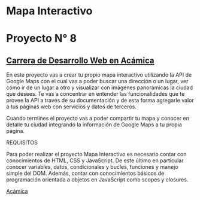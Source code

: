 # Mapa Interactivo

# Proyecto N° 8

## [Carrera de Desarrollo Web en Acámica](https://www.acamica.com/desarrollo-web-full-stack 'titulo')

En este proyecto vas a crear tu propio mapa interactivo utilizando la API de Google Maps con el cual vas a poder buscar una dirección o un lugar, ver cómo ir de un lugar a otro y visualizar con imágenes panorámicas la ciudad que desees. Te vas a concentrar en entender las funcionalidades que te provee la API a través de su documentación y de esta forma agregarle valor a tus páginas web con servicios y datos de terceros.

Cuando termines el proyecto vas a poder compartir tu mapa y conocer en detalle tu ciudad integrando la información de Google Maps a tu propia página.

REQUISITOS

Para poder realizar el proyecto Mapa Interactivo es necesario contar con conocimientos de HTML, CSS y JavaScript. De este último en particular conocer variables, datos, condicionales y bucles, funciones y manejo simple del DOM. Además, contar con conocimientos básicos de programación orientada a objetos en JavaScript como scopes y closures.

[Acámica](https://www.acamica.com/desarrollo-web-full-stack 'titulo')
